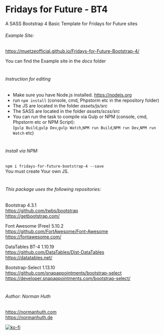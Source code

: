 # Fridays for Future - BT4
A SASS Bootstrap 4 Basic Template for Fridays for Future sites


###### Example Site:  
https://muetzeofficial.github.io/Fridays-for-Future-Bootstrap-4/

You can find the Example site in the _docs_ folder
#
###### Instruction for editing
* Make sure you have Node.js installed. https://nodejs.org
* run `npm install` (console, cmd, Phpstorm etc in the repository folder)
* The JS are located in the folder _assets/js/src_
* The SASS are located in the folder _assets/scss/src_
* You can run the task to compile via Gulp or NPM (console, cmd, Phpstorm etc or NPM Script):  
(`gulp Build`,`gulp Dev`,`gulp Watch`,`NPM run Build`,`NPM run Dev`,`NPM run Watch` etc)
#
###### Install via NPM:
`npm i fridays-for-future-bootstrap-4 --save`  
You must create Your own JS.
#
###### This package uses the following repositories:
Bootstrap 4.3.1  
https://github.com/twbs/bootstrap   
https://getbootstrap.com/ 

Font Awesome (Free) 5.10.2  
https://github.com/FortAwesome/Font-Awesome  
https://fontawesome.com/

DataTables BT-4 1.10.19  
https://github.com/DataTables/Dist-DataTables  
https://datatables.net/

Bootstrap-Select 1.13.10  
https://github.com/snapappointments/bootstrap-select  
https://developer.snapappointments.com/bootstrap-select/
#
###### Author: Norman Huth  
https://normanhuth.com  
https://normanhuth.de

[![ko-fi](https://www.ko-fi.com/img/donate_sm.png)](https://ko-fi.com/muetze)
